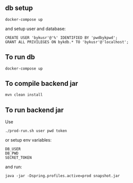 ## db setup

```docker-compose up```

and setup user and database:

```
CREATE USER 'bykusr'@'%' IDENTIFIED BY 'pwdbykpwd';
GRANT ALL PRIVILEGES ON bykdb.* TO 'bykusr'@'localhost';
```

## To run db

```docker-compose up```

## To compile backend jar

```mvn clean install```

## To run backend jar

Use 

```./prod-run.sh user pwd token```

or setup env variables:
```
DB_USER
DB_PWD
SECRET_TOKEN
```
and run:

```java -jar -Dspring.profiles.active=prod snapshot.jar```